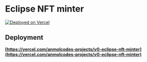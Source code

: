 # Eclipse NFT minter

[![Deployed on Vercel](https://img.shields.io/badge/Deployed%20on-Vercel-black?style=for-the-badge&logo=vercel)](https://vercel.com/anmolcodes-projects/v0-eclipse-nft-minter)

## Deployment

**[https://vercel.com/anmolcodes-projects/v0-eclipse-nft-minter](https://vercel.com/anmolcodes-projects/v0-eclipse-nft-minter)**
